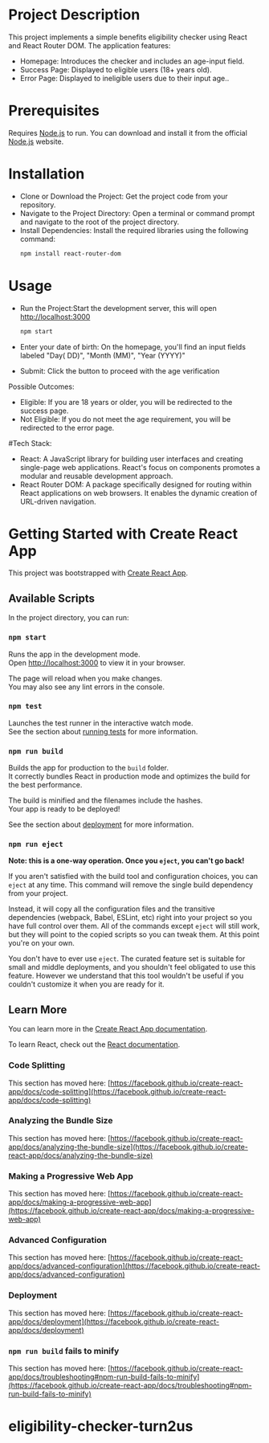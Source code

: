 # Project Description

This project implements a simple benefits eligibility checker using React and React Router DOM. The application features:

* Homepage: Introduces the checker and includes an age-input field.
* Success Page: Displayed to eligible users (18+ years old).
* Error Page: Displayed to ineligible users due to their input age..

# Prerequisites
Requires [Node.js](https://nodejs.org/en) to run. You can download and install it from the official [Node.js](https://nodejs.org/en) website.

# Installation
 * Clone or Download the Project: Get the project code from your repository.
 * Navigate to the Project Directory: Open a terminal or command prompt and navigate to the root of the project directory.
 * Install Dependencies: Install the required libraries using the following command:
    ```sh
    npm install react-router-dom
    ```

# Usage
* Run the Project:Start the development server, this will open [http://localhost:3000](http://localhost:3000)
    ```sh
    npm start
    ```
 * Enter your date of birth:  On the homepage, you'll find an input fields labeled "Day( DD)", "Month (MM)", "Year (YYYY)"

* Submit: Click the button to proceed with the age verification

Possible Outcomes:
* Eligible: If you are 18 years or older, you will be redirected to the success page.
* Not Eligible: If you do not meet the age requirement, you will be redirected to the error page.

#Tech Stack:

* React: A JavaScript library for building user interfaces and creating single-page web applications. React's focus on components promotes a modular and reusable development approach.
* React Router DOM: A package specifically designed for routing within React applications on web browsers. It enables the dynamic creation of URL-driven navigation.

# Getting Started with Create React App

This project was bootstrapped with [Create React App](https://github.com/facebook/create-react-app).

## Available Scripts

In the project directory, you can run:

### `npm start`

Runs the app in the development mode.\
Open [http://localhost:3000](http://localhost:3000) to view it in your browser.

The page will reload when you make changes.\
You may also see any lint errors in the console.

### `npm test`

Launches the test runner in the interactive watch mode.\
See the section about [running tests](https://facebook.github.io/create-react-app/docs/running-tests) for more information.

### `npm run build`

Builds the app for production to the `build` folder.\
It correctly bundles React in production mode and optimizes the build for the best performance.

The build is minified and the filenames include the hashes.\
Your app is ready to be deployed!

See the section about [deployment](https://facebook.github.io/create-react-app/docs/deployment) for more information.

### `npm run eject`

**Note: this is a one-way operation. Once you `eject`, you can't go back!**

If you aren't satisfied with the build tool and configuration choices, you can `eject` at any time. This command will remove the single build dependency from your project.

Instead, it will copy all the configuration files and the transitive dependencies (webpack, Babel, ESLint, etc) right into your project so you have full control over them. All of the commands except `eject` will still work, but they will point to the copied scripts so you can tweak them. At this point you're on your own.

You don't have to ever use `eject`. The curated feature set is suitable for small and middle deployments, and you shouldn't feel obligated to use this feature. However we understand that this tool wouldn't be useful if you couldn't customize it when you are ready for it.

## Learn More

You can learn more in the [Create React App documentation](https://facebook.github.io/create-react-app/docs/getting-started).

To learn React, check out the [React documentation](https://reactjs.org/).

### Code Splitting

This section has moved here: [https://facebook.github.io/create-react-app/docs/code-splitting](https://facebook.github.io/create-react-app/docs/code-splitting)

### Analyzing the Bundle Size

This section has moved here: [https://facebook.github.io/create-react-app/docs/analyzing-the-bundle-size](https://facebook.github.io/create-react-app/docs/analyzing-the-bundle-size)

### Making a Progressive Web App

This section has moved here: [https://facebook.github.io/create-react-app/docs/making-a-progressive-web-app](https://facebook.github.io/create-react-app/docs/making-a-progressive-web-app)

### Advanced Configuration

This section has moved here: [https://facebook.github.io/create-react-app/docs/advanced-configuration](https://facebook.github.io/create-react-app/docs/advanced-configuration)

### Deployment

This section has moved here: [https://facebook.github.io/create-react-app/docs/deployment](https://facebook.github.io/create-react-app/docs/deployment)

### `npm run build` fails to minify

This section has moved here: [https://facebook.github.io/create-react-app/docs/troubleshooting#npm-run-build-fails-to-minify](https://facebook.github.io/create-react-app/docs/troubleshooting#npm-run-build-fails-to-minify)
# eligibility-checker-turn2us
